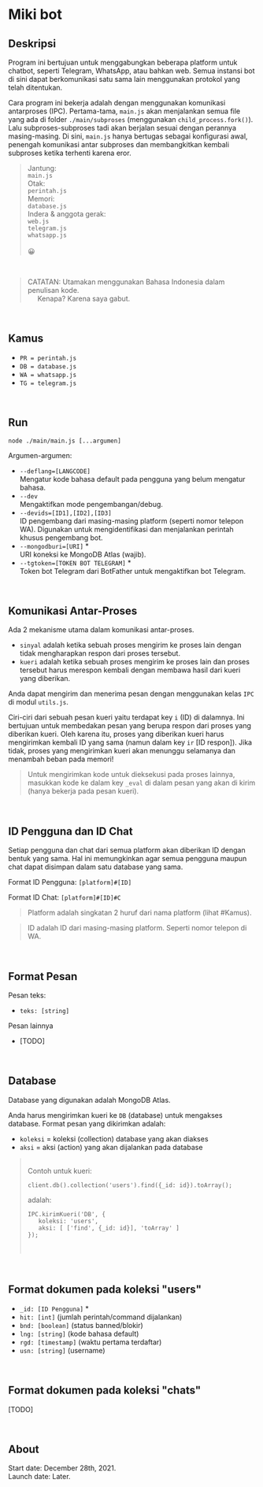 # Miki bot

## Deskripsi

Program ini bertujuan untuk menggabungkan beberapa platform untuk chatbot, seperti Telegram, WhatsApp, atau bahkan web. Semua instansi bot di sini dapat berkomunikasi satu sama lain menggunakan protokol yang telah ditentukan.

Cara program ini bekerja adalah dengan menggunakan komunikasi antarproses (IPC). Pertama-tama, `main.js` akan menjalankan semua file yang ada di folder `./main/subproses` (menggunakan `child_process.fork()`). Lalu subproses-subproses tadi akan berjalan sesuai dengan perannya masing-masing. Di sini, `main.js` hanya bertugas sebagai konfigurasi awal, penengah komunikasi antar subproses dan membangkitkan kembali subproses ketika terhenti karena eror.

> Jantung:  
> `main.js`\
> Otak:\
> `perintah.js`\
> Memori:\
> `database.js`\
> Indera & anggota gerak:\
> `web.js`\
> `telegram.js`\
> `whatsapp.js`\
> \
> 😀

&nbsp;

> CATATAN: Utamakan menggunakan Bahasa Indonesia dalam penulisan kode.\
> &nbsp;&nbsp;&nbsp;&nbsp;&nbsp;Kenapa? Karena saya gabut.

&nbsp;

## Kamus

-   `PR = perintah.js`
-   `DB = database.js`
-   `WA = whatsapp.js`
-   `TG = telegram.js`

&nbsp;

## Run

```
node ./main/main.js [...argumen]
```

Argumen-argumen:

-   `--deflang=[LANGCODE]`\
    Mengatur kode bahasa default pada pengguna yang belum mengatur bahasa.
-   `--dev`\
    Mengaktifkan mode pengembangan/debug.
-   `--devids=[ID1],[ID2],[ID3]`\
    ID pengembang dari masing-masing platform (seperti nomor telepon WA). Digunakan untuk mengidentifikasi dan menjalankan perintah khusus pengembang bot.
-   `--mongodburi=[URI]` \*\
    URI koneksi ke MongoDB Atlas (wajib).
-   `--tgtoken=[TOKEN BOT TELEGRAM]` \*\
    Token bot Telegram dari BotFather untuk mengaktifkan bot Telegram.

&nbsp;

## Komunikasi Antar-Proses

Ada 2 mekanisme utama dalam komunikasi antar-proses.

-   `sinyal` adalah ketika sebuah proses mengirim ke proses lain dengan tidak mengharapkan respon dari proses tersebut.
-   `kueri` adalah ketika sebuah proses mengirim ke proses lain dan proses tersebut harus merespon kembali dengan membawa hasil dari kueri yang diberikan.

Anda dapat mengirim dan menerima pesan dengan menggunakan kelas `IPC` di modul `utils.js`.

Ciri-ciri dari sebuah pesan kueri yaitu terdapat key `i` (ID) di dalamnya. Ini bertujuan untuk membedakan pesan yang berupa respon dari proses yang diberikan kueri. Oleh karena itu, proses yang diberikan kueri harus mengirimkan kembali ID yang sama (namun dalam key `ir` [ID respon]). Jika tidak, proses yang mengirimkan kueri akan menunggu selamanya dan menambah beban pada memori!

> Untuk mengirimkan kode untuk dieksekusi pada proses lainnya, masukkan kode ke dalam key `_eval` di dalam pesan yang akan di kirim (hanya bekerja pada pesan kueri).

&nbsp;

## ID Pengguna dan ID Chat

Setiap pengguna dan chat dari semua platform akan diberikan ID dengan bentuk yang sama. Hal ini memungkinkan agar semua pengguna maupun chat dapat disimpan dalam satu database yang sama.

Format ID Pengguna: `[platform]#[ID]`

Format ID Chat: `[platform]#[ID]#C`

> Platform adalah singkatan 2 huruf dari nama platform (lihat #Kamus).

> ID adalah ID dari masing-masing platform. Seperti nomor telepon di WA.

&nbsp;

## Format Pesan

Pesan teks:

-   `teks: [string]`

Pesan lainnya

-   [TODO]

&nbsp;

## Database

Database yang digunakan adalah MongoDB Atlas.

Anda harus mengirimkan kueri ke `DB` (database) untuk mengakses database. Format pesan yang dikirimkan adalah:

-   `koleksi` = koleksi (collection) database yang akan diakses
-   `aksi` = aksi (action) yang akan dijalankan pada database

> &nbsp;\
> Contoh untuk kueri:
>
> ```
> client.db().collection('users').find({_id: id}).toArray();
> ```
>
> adalah:
>
> ```
> IPC.kirimKueri('DB', {
>    koleksi: 'users',
>    aksi: [ ['find', {_id: id}], 'toArray' ]
> });
> ```
>
> &nbsp;

&nbsp;

## Format dokumen pada koleksi "users"

-   `_id: [ID Pengguna]` \*
-   `hit: [int]` (jumlah perintah/command dijalankan)
-   `bnd: [boolean]` (status banned/blokir)
-   `lng: [string]` (kode bahasa default)
-   `rgd: [timestamp]` (waktu pertama terdaftar)
-   `usn: [string]` (username)

&nbsp;

## Format dokumen pada koleksi "chats"

[TODO]

&nbsp;

## About

Start date: December 28th, 2021.\
Launch date: Later.
